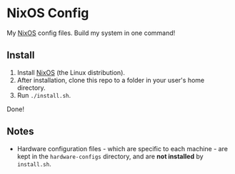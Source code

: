 # NixOS Config

My [NixOS](https://nixos.org/) config files. Build my system in one command!

## Install

1. Install [NixOS](https://nixos.org/download.html) (the Linux distribution).
2. After installation, clone this repo to a folder in your user's home directory.
3. Run `./install.sh`.

Done!

## Notes

* Hardware configuration files - which are specific to each machine - are kept in the `hardware-configs` directory,
  and are **not installed** by `install.sh`.

